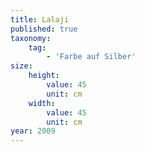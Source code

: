 ```yaml
---
title: Lalaji
published: true
taxonomy:
    tag:
        - 'Farbe auf Silber'
size:
    height:
        value: 45
        unit: cm
    width:
        value: 45
        unit: cm
year: 2009
---
```


